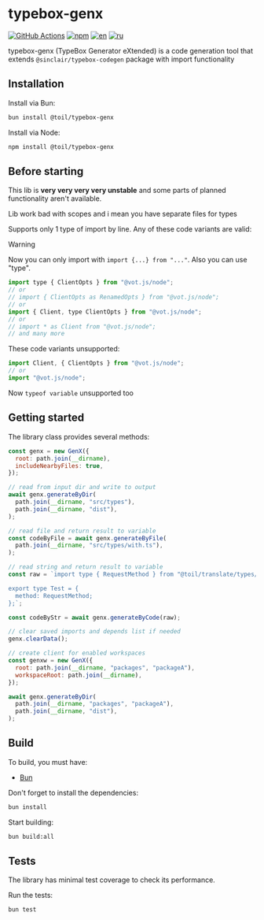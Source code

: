 # typebox-genx

[![GitHub Actions](https://github.com/ilyhalight/typebox-genx/actions/workflows/build.yml/badge.svg)](https://github.com/ilyhalight/typebox-genx/actions/workflows/build.yml)
[![npm](https://img.shields.io/bundlejs/size/@toil/typebox-genx)](https://www.npmjs.com/package/@toil/typebox-genx)
[![en](https://img.shields.io/badge/lang-English%20%F0%9F%87%AC%F0%9F%87%A7-white)](README.md)
[![ru](https://img.shields.io/badge/%D1%8F%D0%B7%D1%8B%D0%BA-%D0%A0%D1%83%D1%81%D1%81%D0%BA%D0%B8%D0%B9%20%F0%9F%87%B7%F0%9F%87%BA-white)](README-RU.md)

typebox-genx (TypeBox Generator eXtended) is a code generation tool that extends `@sinclair/typebox-codegen` package with import functionality

## Installation

Install via Bun:

```bash
bun install @toil/typebox-genx
```

Install via Node:

```bash
npm install @toil/typebox-genx
```

## Before starting

This lib is **very very very very unstable** and some parts of planned functionality aren't available.

Lib work bad with scopes and i mean you have separate files for types

Supports only 1 type of import by line. Any of these code variants are valid:

> [!WARNING]
> Now you can only import with `import {...} from "..."`. Also you can use "type".

```js
import type { ClientOpts } from "@vot.js/node";
// or
// import { ClientOpts as RenamedOpts } from "@vot.js/node";
// or
import { Client, type ClientOpts } from "@vot.js/node";
// or
// import * as Client from "@vot.js/node";
// and many more
```

These code variants unsupported:

```js
import Client, { ClientOpts } from "@vot.js/node";
// or
import "@vot.js/node";
```

Now `typeof variable` unsupported too

## Getting started

The library class provides several methods:

```js
const genx = new GenX({
  root: path.join(__dirname),
  includeNearbyFiles: true,
});

// read from input dir and write to output
await genx.generateByDir(
  path.join(__dirname, "src/types"),
  path.join(__dirname, "dist"),
);

// read file and return result to variable
const codeByFile = await genx.generateByFile(
  path.join(__dirname, "src/types/with.ts"),
);

// read string and return result to variable
const raw = `import type { RequestMethod } from "@toil/translate/types/providers/base";

export type Test = {
  method: RequestMethod;
};`;

const codeByStr = await genx.generateByCode(raw);

// clear saved imports and depends list if needed
genx.clearData();

// create client for enabled workspaces
const genxw = new GenX({
  root: path.join(__dirname, "packages", "packageA"),
  workspaceRoot: path.join(__dirname),
});

await genx.generateByDir(
  path.join(__dirname, "packages", "packageA"),
  path.join(__dirname, "dist"),
);
```

## Build

To build, you must have:

- [Bun](https://bun.sh/)

Don't forget to install the dependencies:

```bash
bun install
```

Start building:

```bash
bun build:all
```

## Tests

The library has minimal test coverage to check its performance.

Run the tests:

```bash
bun test
```
